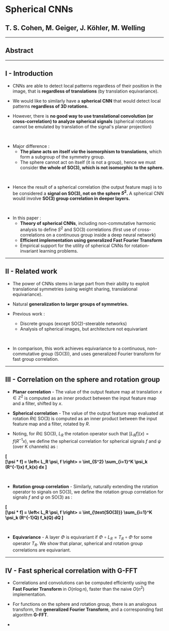 # Spherical CNNs

## T. S. Cohen, M. Geiger, J. Köhler, M. Welling



---



## Abstract



---



## I - Introduction

* CNNs are able to detect local patterns regardless of their position in the
image, that is **regardless of translations** (by translation equivariance).

* We would like to similarly have a **spherical CNN** that would detect local
patterns **regardless of 3D rotations.**

* However, there is **no good way to use translational convolution
(or cross-correlation) to analyze spherical signals** (spherical rotations
cannot be emulated by translation of the signal's planar projection)

<br>

* Major difference :
  * **The plane acts on itself *via* the isomorphism to translations**, which
  form a subgroup of the symmetry group.
  * The sphere cannot act on itself (it is not a group), hence we must consider
  **the whole of SO(3), which is not isomorphic to the sphere.**

<br>

* Hence the result of a spherical correlation (the output feature map) is to be
considered a **signal on SO(3), not on the sphere $S^2$.** A spherical CNN
would involve **SO(3) group correlation in deeper layers.**

<br>

* In this paper :
  * **Theory of spherical CNNs**, including
  non-commutative harmonic analysis to define $S^2$ and SO(3) correlations
  (first use of cross-correlations on a continuous group inside a deep neural
  network)
  * **Efficient implementation using generalized Fast Fourier Transform**
  * Empirical support for the utility of spherical CNNs for rotation-invariant
  learning problems.



---



## II - Related work

* The power of CNNs stems in large part from their ability to exploit
translational symmetries (using weight sharing, translational equivariance).

* Natural **generalization to larger groups of symmetries.**

* Previous work :
  * Discrete groups (except SO(2)-steerable networks)
  * Analysis of spherical images, but architecture not equivariant

<br>

* In comparison, this work achieves equivariance to a continuous,
non-commutative group (SO(3)), and uses generalized Fourier transform for
fast group correlation.



---



## III - Correlation on the sphere and rotation group

* **Planar correlation** - The value of the output feature map at translation
$x \in \mathbb{Z}^2$ is computed as an inner product between the input feature
map and a filter, shifted by $x$.

* **Spherical correlation** - The value of the output feature map evaluated at
rotation $R \in$ SO(3) is computed as an inner product between the input feature
map and a filter, rotated by $R$.

* Noting, for $R \in$ SO(3), $L_R$ the rotation operator such that
$[L_R f](x) = f(R^{-1}x)$, we define the spherical correlation for spherical
signals $f$ and $\psi$ (over K channels) as :

<strong>

\[  
  [\psi * f] = \left< L_R \psi, f \right>
    = \int_{S^2} \sum_{i=1}^K \psi_k (R^{-1}x) f_k(x) dx
\]

</strong>

<br>

* **Rotation group correlation** - Similarly, naturally extending the rotation
operator to signals on SO(3), we define the rotation group correlation for
signals $f$ and $\psi$ on SO(3) as :

<strong>

\[  
  [\psi * f] = \left< L_R \psi, f \right>
    = \int_{\text{SO(3)}} \sum_{i=1}^K \psi_k (R^{-1}Q) f_k(Q) dQ
\]

</strong>

<br>

* **Equivariance** - A layer $\Phi$ is equivariant if
$\Phi \circ L_R = T_R \circ \Phi$ for some operator $T_R$. We show that
planar, spherical and rotation group correlations are equivariant.



---



## IV - Fast spherical correlation with G-FFT

* Correlations and convolutions can be computed efficiently using the
**Fast Fourier Transform** in $O(n \log n)$, faster than the naive $O(n^2)$
implementation.

* For functions on the sphere and rotation group, there is an analogous
transform, the **generalized Fourier Transform**, and a corresponding fast
algorithm **G-FFT**.

* 

